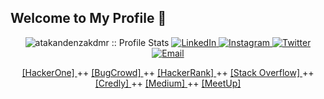## Welcome to My Profile 👋
<p align="center">
<img src="https://komarev.com/ghpvc/?username=atakandenzakdmr&color=blueviolet" alt="atakandenzakdmr :: Profile Stats"></a>
<a href="https://www.linkedin.com/in/atakandenzakdmr" target="_blank"><img alt="LinkedIn" src="https://img.shields.io/badge/LinkedIn-%40atakandenzakdmr-blue"</a>
<a href="https://www.instagram.com/atakandenzakdmr/" <img alt="Instagram" target="_blank"><img alt="Instagram" src="https://img.shields.io/badge/Instagram-%40atakandenzakdmr-blueviolet"</a>
<a href="https://twitter.com/atakandenzakdmr/" target="_blank"><img alt="Twitter" src="https://img.shields.io/badge/Twitter-%40atakandenzakdmr-blue"</a>
<a href="mailto:atakandenizakdemir@gmail.com"><img alt="Email" src="https://img.shields.io/badge/E--Mail-atakandenizakdemir%40gmail.com-orange"</a>
<div align="center">
<a href="https://hackerone.com/atakandenzakdmr" link="red"> [HackerOne] </a> ++
<a href="https://bugcrowd.com/atakandenzakdemr" link="blue"> [BugCrowd] </a> ++
<a href="https://www.hackerrank.com/atakandenzakdmr" link="blue"> [HackerRank] </a> ++ 
<a href="https://stackoverflow.com/users/16284211/atakan-deniz-akdemir" link="green"> [Stack Overflow] </a> ++ 
<a href="https://www.credly.com/users/atakan-deniz-akdemir" link="yellow"> [Credly] </a> ++ 
<a href="https://medium.com/@atakandenzakdemr" link="yellow"> [Medium] </a> ++
<a href="https://www.meetup.com/tr-TR/members/300503703/" link="ocean"> [MeetUp] </a>
<div>  
</p>

